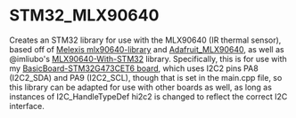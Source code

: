 # STM32_MLX90640
Creates an STM32 library for use with the MLX90640 (IR thermal sensor),
based off of [Melexis mlx90640-library](https://github.com/melexis/mlx90640-library) and [Adafruit_MLX90640](https://github.com/adafruit/Adafruit_MLX90640), as well as
@imliubo's [MLX90640-With-STM32](https://github.com/imliubo/MLX90640-With-STM32/) library. Specifically, this is for use
with my [BasicBoard-STM32G473CET6 board](https://github.com/kjpeng/BasicBoard-STM32G473CET6), which uses I2C2 pins
PA8 (I2C2_SDA) and PA9 (I2C2_SCL), though that is set in the main.cpp file,
so this library can be adapted for use with other boards as well, as long as 
instances of I2C_HandleTypeDef hi2c2 is changed to reflect the correct I2C interface.
